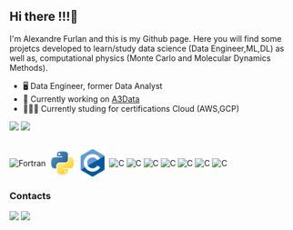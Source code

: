 ## Hi there !!!👋

I'm Alexandre Furlan and this is my Github page. Here you will find some projetcs developed to learn/study data science (Data Engineer,ML,DL) 
as well as, computational physics (Monte Carlo and Molecular Dynamics Methods). 
  
-  🖥 Data Engineer, former Data Analyst 
-  🏢 Currently working on [A3Data](https://github.com/orgs/A3Data/teams)  
-  🧑🏽‍🎓 Currently studing for certifications Cloud (AWS,GCP) 


<div>
  <img height="170em" src="https://github-readme-stats.vercel.app/api?username=apfurlan&show_icon=true&theme=prussian&include_all_commits=true&count_private=true"/> 
  <img height="170em" src="https://github-readme-stats.vercel.app/api/top-langs/?username=apfurlan&layout=compact&langs_count=16&theme=prussian"/> 
</div>

## 

<div style="display: inline_block">
  <img align="center" alt="Fortran" height="50" width="50" src="https://upload.wikimedia.org/wikipedia/commons/thumb/b/b8/Fortran_logo.svg/255px-Fortran_logo.svg.png">
  <img align="center" alt="Python" height="50" width="50" src="https://raw.githubusercontent.com/devicons/devicon/master/icons/python/python-original.svg">
  <img align="center" alt="C" height="50" width="50" src="https://raw.githubusercontent.com/devicons/devicon/master/icons/c/c-original.svg">
  <img align="center" alt="C" height="50" width="50" src="https://images.vexels.com/media/users/3/166253/isolated/preview/14bc03b7b1c2c4e2656fd4c0a981cbbc-icone-da-linguagem-de-programacao-cpp.png">
  
  <img align="center" alt="C" height="50" width="50" src="https://www.instana.com/media/01_INSTANA_IconSet_ApacheSpark.svg">
  <img align="center" alt="C" height="50" width="50" src="https://seeklogo.com/images/A/airflow-logo-A19E5B6709-seeklogo.com.png">
  <img align="center" alt="C" height="50" width="50" src="https://cdn.icon-icons.com/icons2/2107/PNG/512/file_type_terraform_icon_130125.png">
  <img align="center" alt="C" height="50" width="65" src="https://upload.wikimedia.org/wikipedia/commons/thumb/0/05/Scikit_learn_logo_small.svg/260px-Scikit_learn_logo_small.svg.png">
  <img align="center" alt="C" height="50" width="50" src="https://upload.wikimedia.org/wikipedia/commons/thumb/2/2d/Tensorflow_logo.svg/115px-Tensorflow_logo.svg.png">
  <img align="center" alt="C" height="50" width="50" src="https://symbols.getvecta.com/stencil_28/61_sql-database-generic.90b41636a8.svg">
  
</div>





### Contacts 

<div>
<a href = "mailto:alexandrepfurlan@gmail.com"><img src="https://img.shields.io/badge/-Gmail-%23333?style=for-the-badge&logo=gmail&logoColor=white" target="_blank"></a>  
<a href="linkedin.com/in/alexandre-furlan-b69251120" target="_blank"><img src="https://img.shields.io/badge/-LinkedIn-%230077B5?style=for-the-badge&logo=linkedin&logoColor=white" target="_blank"></a>
</div>
  
<!--
**apfurlan/apfurlan** is a ✨ _special_ ✨ repository because its `README.md` (this file) appears on your GitHub profile.

Here are some ideas to get you started:

- 🔭 I’m currently working on ...
- 🌱 I’m currently learning ...
- 👯 I’m looking to collaborate on ...
- 🤔 I’m looking for help with ...
- 💬 Ask me about ...
- 📫 How to reach me: ...
- 😄 Pronouns: ...
- ⚡ Fun fact: ...
-->
